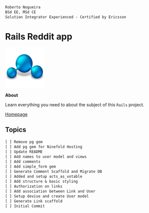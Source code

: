 ```
Roberto Nogueira  
BSd EE, MSd CE
Solution Integrator Experienced - Certified by Ericsson
```
# Rails Reddit app

![project image](images/project.png)

**About**

Learn everything you need to about the subject of this `Rails` project.

[Homepage](https://www.youtube.com/watch?v=7-1HCWbu7iU&t=557s&list=PL23ZvcdS3XPLNdRYB_QyomQsShx59tpc-&index=1)

## Topics
```
[ ] Remove pg gem
[ ] Add pg gem for Ninefold Hosting
[ ] Update README
[ ] Add names to user model and views
[ ] Add comments
[ ] Add simple_form gem
[ ] Generate Comment Scaffold and Migrate DB
[ ] Added and setup acts_as_votable
[ ] Add structure & basic styling
[ ] Authorization on links
[ ] Add association between Link and User
[ ] Setup devise and create User model
[ ] Generate Link scaffold
[ ] Initial Commit
```
